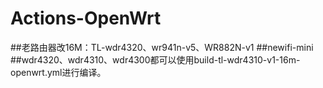 # Actions-OpenWrt
##老路由器改16M：TL-wdr4320、wr941n-v5、WR882N-v1
##newifi-mini
##wdr4320、wdr4310、wdr4300都可以使用build-tl-wdr4310-v1-16m-openwrt.yml进行编译。
